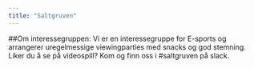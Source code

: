 ```yaml
---
title: "Saltgruven"
---
```


##Om interessegruppen:
Vi er en interessegruppe for E-sports og arrangerer uregelmessige viewingparties med snacks og god stemning. Liker du å se på videospill? Kom og finn oss i #saltgruven på slack.